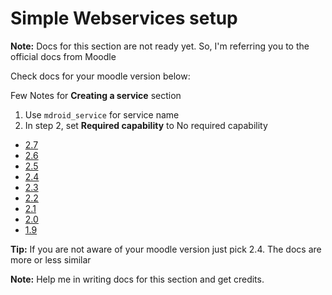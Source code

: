 Simple Webservices setup
====

**Note:** Docs for this section are not ready yet. So, I'm referring you to the official docs from Moodle

Check docs for your moodle version below:


Few Notes for **Creating a service** section

 1. Use ```mdroid_service``` for service name
 2. In step 2, set **Required capability** to No required capability


 * [2.7](https://docs.moodle.org/27/en/Using_web_services)
 * [2.6](https://docs.moodle.org/26/en/Using_web_services)
 * [2.5](https://docs.moodle.org/25/en/Using_web_services)
 * [2.4](https://docs.moodle.org/24/en/Using_web_services)
 * [2.3](https://docs.moodle.org/23/en/Using_web_services)
 * [2.2](https://docs.moodle.org/22/en/Using_web_services)
 * [2.1](https://docs.moodle.org/21/en/Using_web_services)
 * [2.0](https://docs.moodle.org/20/en/Using_web_services)
 * [1.9](https://docs.moodle.org/19/en/Using_web_services)


**Tip:** If you are not aware of your moodle version just pick 2.4. The docs are more or less similar

**Note:** Help me in writing docs for this section and get credits.
